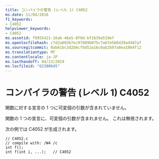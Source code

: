 ```yaml
---
title: コンパイラの警告 (レベル 1) C4052
ms.date: 11/04/2016
f1_keywords:
- C4052
helpviewer_keywords:
- C4052
ms.assetid: f9955421-16ab-46e5-8f9d-bf1639a519ef
ms.openlocfilehash: c7d2a603b7ec97889b075c7a67e5b8439ad487af
ms.sourcegitcommit: 0ab61bc3d2b6cfbd52a16c6ab2b97a8ea1864f12
ms.translationtype: MT
ms.contentlocale: ja-JP
ms.lasthandoff: 04/23/2019
ms.locfileid: "62388645"
---
```

# <a name="compiler-warning-level-1-c4052"></a>コンパイラの警告 (レベル 1) C4052

関数に対する宣言の 1 つに可変個の引数が含まれていません。

関数の 1 つの宣言に、可変個の引数が含まれません。 これは無視されます。

次の例では C4052 が生成されます。

```
// C4052.c
// compile with: /W4 /c
int f();
int f(int i, ...);   // C4052
```